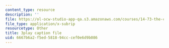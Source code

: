 ```yaml
---
content_type: resource
description: ''
file: https://ol-ocw-studio-app-qa.s3.amazonaws.com/courses/14-73-the-challenge-of-world-poverty-spring-2011/6667b6a2f5ed581894cccef0e6d9b086_7y67IP6XTPc.vtt
file_type: application/x-subrip
resourcetype: Other
title: 3play caption file
uid: 6667b6a2-f5ed-5818-94cc-cef0e6d9b086
---
```

